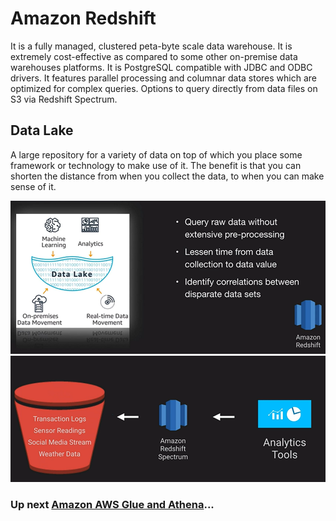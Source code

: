 # Amazon Redshift

It is a fully managed, clustered peta-byte scale data warehouse. It is extremely cost-effective as compared to some other on-premise data warehouses platforms. It is PostgreSQL compatible with JDBC and ODBC drivers. It features parallel processing and columnar data stores which are optimized for complex queries. Options to query directly from data files on S3 via Redshift Spectrum.

## Data Lake

A large repository for a variety of data  on top of which you place some framework or technology to make use of it. The benefit is that you can shorten the distance from when you collect the data, to when you can make sense of it.

![redshift](../../assets/amazon-redshift-intro.png)
![redshift spectrum](../../assets/amazon-redshift-spectrum.png)

### Up next [Amazon AWS Glue and Athena](../amazon-glue-and-athena/README.md)...